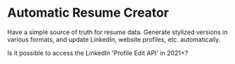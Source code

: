 # Automatic Resume Creator

Have a simple source of truth for resume data. Generate stylized versions in various formats, and update LinkedIn, website profiles, etc. automatically.

Is it possible to access the LinkedIn 'Profile Edit API' in 2021+?
